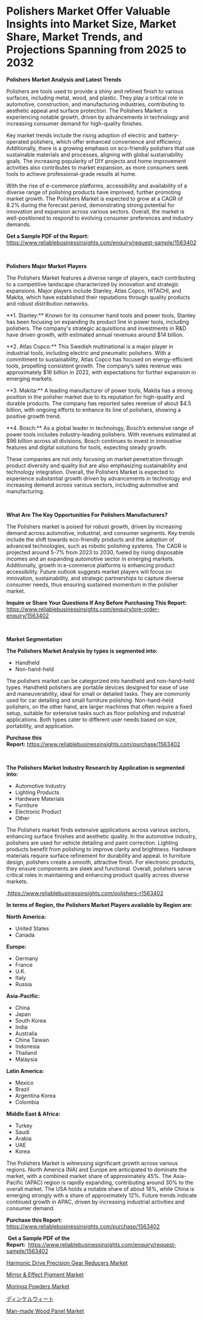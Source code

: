<p><h1>Polishers Market Offer Valuable Insights into Market Size, Market Share, Market Trends, and Projections Spanning from 2025 to 2032</h1></p><p><strong>Polishers Market Analysis and Latest Trends</strong></p>
<p><p>Polishers are tools used to provide a shiny and refined finish to various surfaces, including metal, wood, and plastic. They play a critical role in automotive, construction, and manufacturing industries, contributing to aesthetic appeal and surface protection. The Polishers Market is experiencing notable growth, driven by advancements in technology and increasing consumer demand for high-quality finishes. </p><p>Key market trends include the rising adoption of electric and battery-operated polishers, which offer enhanced convenience and efficiency. Additionally, there is a growing emphasis on eco-friendly polishers that use sustainable materials and processes, aligning with global sustainability goals. The increasing popularity of DIY projects and home improvement activities also contributes to market expansion, as more consumers seek tools to achieve professional-grade results at home.</p><p>With the rise of e-commerce platforms, accessibility and availability of a diverse range of polishing products have improved, further promoting market growth. The Polishers Market is expected to grow at a CAGR of 8.2% during the forecast period, demonstrating strong potential for innovation and expansion across various sectors. Overall, the market is well-positioned to respond to evolving consumer preferences and industry demands.</p></p>
<p><strong>Get a Sample PDF of the Report:&nbsp;</strong> <a href="https://www.reliablebusinessinsights.com/enquiry/request-sample/1563402?utm_campaign=39&utm_medium=2&utm_source=Github&utm_content=ia&utm_term=23032025&utm_id=polishers">https://www.reliablebusinessinsights.com/enquiry/request-sample/1563402</a></p>
<p>&nbsp;</p>
<p><strong>Polishers Major Market Players</strong></p>
<p><p>The Polishers Market features a diverse range of players, each contributing to a competitive landscape characterized by innovation and strategic expansions. Major players include Stanley, Atlas Copco, HITACHI, and Makita, which have established their reputations through quality products and robust distribution networks.</p><p>**1. Stanley:** Known for its consumer hand tools and power tools, Stanley has been focusing on expanding its product line in power tools, including polishers. The company's strategic acquisitions and investments in R&D have driven growth, with estimated annual revenues around $14 billion. </p><p>**2. Atlas Copco:** This Swedish multinational is a major player in industrial tools, including electric and pneumatic polishers. With a commitment to sustainability, Atlas Copco has focused on energy-efficient tools, propelling consistent growth. The company’s sales revenue was approximately $16 billion in 2022, with expectations for further expansion in emerging markets.</p><p>**3. Makita:** A leading manufacturer of power tools, Makita has a strong position in the polisher market due to its reputation for high-quality and durable products. The company has reported sales revenue of about $4.5 billion, with ongoing efforts to enhance its line of polishers, showing a positive growth trend.</p><p>**4. Bosch:** As a global leader in technology, Bosch’s extensive range of power tools includes industry-leading polishers. With revenues estimated at $96 billion across all divisions, Bosch continues to invest in innovative features and digital solutions for tools, expecting steady growth.</p><p>These companies are not only focusing on market penetration through product diversity and quality but are also emphasizing sustainability and technology integration. Overall, the Polishers Market is expected to experience substantial growth driven by advancements in technology and increasing demand across various sectors, including automotive and manufacturing.</p></p>
<p>&nbsp;</p>
<p><strong>What Are The Key Opportunities For Polishers Manufacturers?</strong></p>
<p><p>The Polishers market is poised for robust growth, driven by increasing demand across automotive, industrial, and consumer segments. Key trends include the shift towards eco-friendly products and the adoption of advanced technologies, such as robotic polishing systems. The CAGR is projected around 5-7% from 2023 to 2030, fueled by rising disposable incomes and an expanding automotive sector in emerging markets. Additionally, growth in e-commerce platforms is enhancing product accessibility. Future outlook suggests market players will focus on innovation, sustainability, and strategic partnerships to capture diverse consumer needs, thus ensuring sustained momentum in the polisher market.</p></p>
<p><strong>Inquire or Share Your Questions If Any Before Purchasing This Report:</strong> <a href="https://www.reliablebusinessinsights.com/enquiry/pre-order-enquiry/1563402?utm_campaign=39&utm_medium=2&utm_source=Github&utm_content=ia&utm_term=23032025&utm_id=polishers">https://www.reliablebusinessinsights.com/enquiry/pre-order-enquiry/1563402</a></p>
<p>&nbsp;</p>
<p><strong>Market Segmentation</strong></p>
<p><strong>The Polishers Market Analysis by types is segmented into:</strong></p>
<p><ul><li>Handheld</li><li>Non-hand-held</li></ul></p>
<p><p>The polishers market can be categorized into handheld and non-hand-held types. Handheld polishers are portable devices designed for ease of use and maneuverability, ideal for small or detailed tasks. They are commonly used for car detailing and small furniture polishing. Non-hand-held polishers, on the other hand, are larger machines that often require a fixed setup, suitable for extensive tasks such as floor polishing and industrial applications. Both types cater to different user needs based on size, portability, and application.</p></p>
<p><strong>Purchase this Report:&nbsp;</strong><a href="https://www.reliablebusinessinsights.com/purchase/1563402?utm_campaign=39&utm_medium=2&utm_source=Github&utm_content=ia&utm_term=23032025&utm_id=polishers">https://www.reliablebusinessinsights.com/purchase/1563402</a></p>
<p>&nbsp;</p>
<p><strong>The Polishers Market Industry Research by Application is segmented into:</strong></p>
<p><ul><li>Automotive Industry</li><li>Lighting Products</li><li>Hardware Materials</li><li>Furniture</li><li>Electronic Product</li><li>Other</li></ul></p>
<p><p>The Polishers market finds extensive applications across various sectors, enhancing surface finishes and aesthetic quality. In the automotive industry, polishers are used for vehicle detailing and paint correction. Lighting products benefit from polishing to improve clarity and brightness. Hardware materials require surface refinement for durability and appeal. In furniture design, polishers create a smooth, attractive finish. For electronic products, they ensure components are sleek and functional. Overall, polishers serve critical roles in maintaining and enhancing product quality across diverse markets.</p></p>
<p><a href="https://www.reliablebusinessinsights.com/polishers-r1563402?utm_campaign=39&utm_medium=2&utm_source=Github&utm_content=ia&utm_term=23032025&utm_id=polishers">&nbsp;https://www.reliablebusinessinsights.com/polishers-r1563402</a></p>
<p><strong>In terms of Region, the Polishers Market Players available by Region are:</strong></p>
<p>
    <p> <strong> North America: </strong>
        <ul>
            <li>United States</li>
            <li>Canada</li>
        </ul>
        </p> 
    <p> <strong> Europe: </strong>
        <ul>
            <li>Germany</li>
            <li>France</li>
            <li>U.K.</li>
            <li>Italy</li>
            <li>Russia</li>
        </ul>
        </p> 
    <p> <strong> Asia-Pacific: </strong>
        <ul>
            <li>China</li>
            <li>Japan</li>
            <li>South Korea</li>
            <li>India</li>
            <li>Australia</li>
            <li>China Taiwan</li>
            <li>Indonesia</li>
            <li>Thailand</li>
            <li>Malaysia</li>
        </ul>
        </p> 
    <p> <strong> Latin America: </strong>
        <ul>
            <li>Mexico</li>
            <li>Brazil</li>
            <li>Argentina Korea</li>
            <li>Colombia</li>
        </ul>
        </p> 
    <p> <strong> Middle East & Africa: </strong>
        <ul>
            <li>Turkey</li>
            <li>Saudi</li>
            <li>Arabia</li>
            <li>UAE</li>
            <li>Korea</li>
        </ul>
    </p>
    </p>
<p><p>The Polishers Market is witnessing significant growth across various regions. North America (NA) and Europe are anticipated to dominate the market, with a combined market share of approximately 45%. The Asia-Pacific (APAC) region is rapidly expanding, contributing around 30% to the overall market. The USA holds a notable share of about 18%, while China is emerging strongly with a share of approximately 12%. Future trends indicate continued growth in APAC, driven by increasing industrial activities and consumer demand.</p></p>
<p><strong>Purchase this Report: </strong><a href="https://www.reliablebusinessinsights.com/purchase/1563402?utm_campaign=39&utm_medium=2&utm_source=Github&utm_content=ia&utm_term=23032025&utm_id=polishers">https://www.reliablebusinessinsights.com/purchase/1563402</a></p>
<p>&nbsp;<strong>Get a Sample PDF of the Report:&nbsp;&nbsp;</strong><a href="https://www.reliablebusinessinsights.com/enquiry/request-sample/1563402?utm_campaign=39&utm_medium=2&utm_source=Github&utm_content=ia&utm_term=23032025&utm_id=polishers">https://www.reliablebusinessinsights.com/enquiry/request-sample/1563402</a></p>
<p><strong></strong></p>
<p><p><a href="https://github.com/airitaursela/Market-Research-Report-List-1/blob/main/harmonic-drive-precision-gear-reducers-market.md?utm_campaign=39&utm_medium=2&utm_source=Github&utm_content=ia&utm_term=23032025&utm_id=polishers">Harmonic Drive Precision Gear Reducers Market</a></p><p><a href="https://github.com/ardgenoud/Market-Research-Report-List-1/blob/main/mirror-effect-pigment-market.md?utm_campaign=39&utm_medium=2&utm_source=Github&utm_content=ia&utm_term=23032025&utm_id=polishers">Mirror & Effect Pigment Market</a></p><p><a href="https://github.com/cingozascard/Market-Research-Report-List-1/blob/main/moringa-powders-market.md?utm_campaign=39&utm_medium=2&utm_source=Github&utm_content=ia&utm_term=23032025&utm_id=polishers">Moringa Powders Market</a></p><p><a href="https://github.com/mohamedbakry57/Market-Research-Report-List-7/blob/main/710909448218.md?utm_campaign=39&utm_medium=2&utm_source=Github&utm_content=ia&utm_term=23032025&utm_id=polishers">ディンケルウィート</a></p><p><a href="https://github.com/gauldvikerm6/Market-Research-Report-List-1/blob/main/man-made-wood-panel-market.md?utm_campaign=39&utm_medium=2&utm_source=Github&utm_content=ia&utm_term=23032025&utm_id=polishers">Man-made Wood Panel Market</a></p></p>